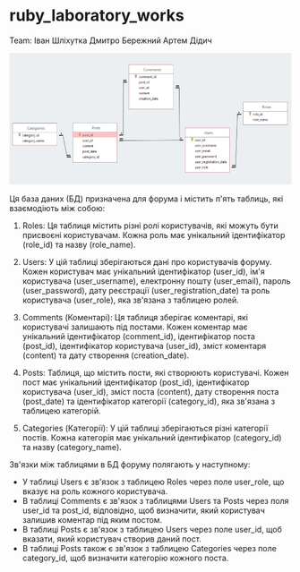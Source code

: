 # ruby_laboratory_works

Team:
Іван Шліхутка
Дмитро Бережний
Артем Дідич

![Image alt](https://github.com/creonluv/ruby_laboratory_works/blob/lab1/image_2024-02-25_18-27-01.png)

Ця база даних (БД) призначена для форума і містить п'ять таблиць, які взаємодіють між собою:

1. Roles: Ця таблиця містить різні ролі користувачів, які можуть бути присвоєні користувачам. Кожна роль має унікальний ідентифікатор (role_id) та назву (role_name).

2. Users: У цій таблиці зберігаються дані про користувачів форуму. Кожен користувач має унікальний ідентифікатор (user_id), ім'я користувача (user_username), електронну пошту (user_email), пароль (user_password), дату реєстрації (user_registration_date) та роль користувача (user_role), яка зв'язана з таблицею ролей.

3. Comments (Коментарі): Ця таблиця зберігає коментарі, які користувачі залишають під постами. Кожен коментар має унікальний ідентифікатор (comment_id), ідентифікатор поста (post_id), ідентифікатор користувача (user_id), зміст коментаря (content) та дату створення (creation_date).

4. Posts: Таблиця, що містить пости, які створюють користувачі. Кожен пост має унікальний ідентифікатор (post_id), ідентифікатор користувача (user_id), зміст поста (content), дату створення поста (post_date) та ідентифікатор категорії (category_id), яка зв'язана з таблицею категорій.

5. Categories (Категорії): У цій таблиці зберігаються різні категорії постів. Кожна категорія має унікальний ідентифікатор (category_id) та назву (category_name).

Зв'язки між таблицями в БД форуму полягають у наступному:
- У таблиці Users є зв'язок з таблицею Roles через поле user_role, що вказує на роль кожного користувача.
- В таблиці Comments є зв'язок з таблицями Users та Posts через поля user_id та post_id, відповідно, щоб визначити, який користувач залишив коментар під яким постом.
- В таблиці Posts є зв'язок з таблицею Users через поле user_id, щоб вказати, який користувач створив даний пост.
- В таблиці Posts також є зв'язок з таблицею Categories через поле category_id, щоб визначити категорію кожного поста.
